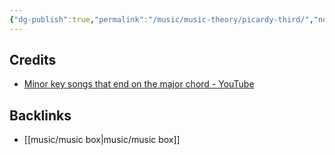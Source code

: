 ```yaml
---
{"dg-publish":true,"permalink":"/music/music-theory/picardy-third/","noteIcon":""}
---
```



## Credits
- [Minor key songs that end on the major chord - YouTube](https://www.youtube.com/watch?v=jGaNdKabvQ4)

## Backlinks
- [[music/music box\|music/music box]]